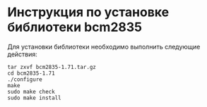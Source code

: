# Инструкция по установке библиотеки bcm2835

Для установки библиотеки необходимо выполнить следующие действия:  
```
tar zxvf bcm2835-1.71.tar.gz
cd bcm2835-1.71
./configure
make
sudo make check
sudo make install
```